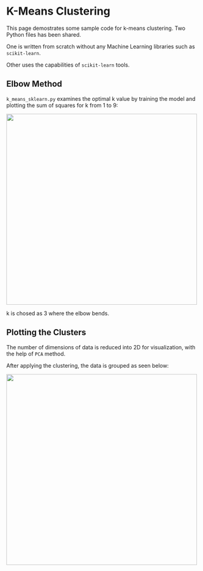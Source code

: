 # K-Means Clustering

This page demostrates some sample code for k-means clustering. Two Python files has been shared.

One is written from scratch without any Machine Learning libraries such as `scikit-learn`.

Other uses the capabilities of `scikit-learn` tools.

## Elbow Method

`k_means_sklearn.py` examines the optimal k value by training the model and plotting the sum of squares for k from 1 to 9:

<img src="https://user-images.githubusercontent.com/22200109/211331365-14442f4a-62b7-4724-9dd4-4900bed55c62.png" width="500">

k is chosed as 3 where the elbow bends.

## Plotting the Clusters

The number of dimensions of data is reduced into 2D for visualization, with the help of `PCA` method.

After applying the clustering, the data is grouped as seen below:

<img src="https://user-images.githubusercontent.com/22200109/211332468-13313bad-fcd9-48c6-81a5-cde9b590de07.png" width="500">
